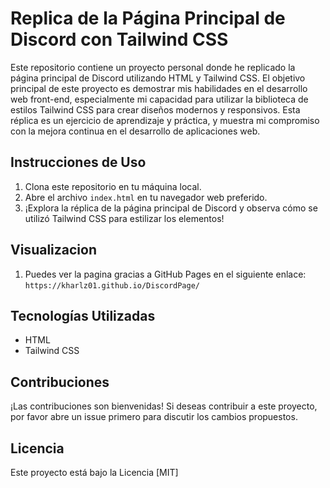 # Replica de la Página Principal de Discord con Tailwind CSS

Este repositorio contiene un proyecto personal donde he replicado la página principal de Discord utilizando HTML y Tailwind CSS. El objetivo principal de este proyecto es demostrar mis habilidades en el desarrollo web front-end, especialmente mi capacidad para utilizar la biblioteca de estilos Tailwind CSS para crear diseños modernos y responsivos. Esta réplica es un ejercicio de aprendizaje y práctica, y muestra mi compromiso con la mejora continua en el desarrollo de aplicaciones web.

## Instrucciones de Uso

1. Clona este repositorio en tu máquina local.
2. Abre el archivo `index.html` en tu navegador web preferido.
3. ¡Explora la réplica de la página principal de Discord y observa cómo se utilizó Tailwind CSS para estilizar los elementos!

## Visualizacion

1. Puedes ver la pagina gracias a GitHub Pages en el siguiente enlace: `https://kharlz01.github.io/DiscordPage/`

## Tecnologías Utilizadas

- HTML
- Tailwind CSS

## Contribuciones

¡Las contribuciones son bienvenidas! Si deseas contribuir a este proyecto, por favor abre un issue primero para discutir los cambios propuestos.

## Licencia

Este proyecto está bajo la Licencia [MIT]
